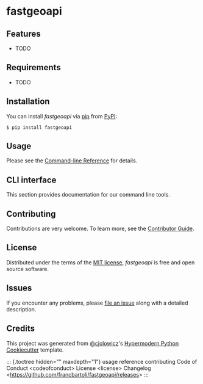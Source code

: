 # fastgeoapi

## Features

- TODO

## Requirements

- TODO

## Installation

You can install _fastgeoapi_ via [pip]() from [PyPI]():

```console
$ pip install fastgeoapi
```

## Usage

Please see the [Command-line Reference](usage.md) for details.

## CLI interface

This section provides documentation for our command line tools.

## Contributing

Contributions are very welcome. To learn more, see the [Contributor
Guide](contributing.md).

## License

Distributed under the terms of the [MIT license](), _fastgeoapi_ is free
and open source software.

## Issues

If you encounter any problems, please [file an issue]() along with a
detailed description.

## Credits

This project was generated from [\@cjolowicz]()\'s [Hypermodern Python
Cookiecutter]() template.

::: {.toctree hidden="" maxdepth="1"}
usage reference contributing Code of Conduct \<codeofconduct> License
\<license> Changelog
\<<https://github.com/francbartoli/fastgeoapi/releases>\>
:::
